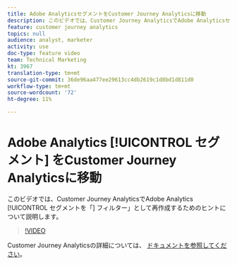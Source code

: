 ```yaml
---
title: Adobe AnalyticsセグメントをCustomer Journey Analyticsに移動
description: このビデオでは、Customer Journey AnalyticsでAdobe Analyticsセグメントを「フィルター」として再作成するためのヒントについて説明します。
feature: customer journey analytics
topics: null
audience: analyst, marketer
activity: use
doc-type: feature video
team: Technical Marketing
kt: 3967
translation-type: tm+mt
source-git-commit: 36de96aa477ee29613cc4db2619c1d8bd1d811d0
workflow-type: tm+mt
source-wordcount: '72'
ht-degree: 11%

---
```



# Adobe Analytics [!UICONTROL セグメント] をCustomer Journey Analyticsに移動

このビデオでは、Customer Journey AnalyticsでAdobe Analytics [!UICONTROL セグメントを「] フィルター」として再作成するためのヒントについて説明します。

>[!VIDEO](https://video.tv.adobe.com/v/31982/?quality=12)

Customer Journey Analyticsの詳細については、 [ドキュメントを参照してください](https://docs.adobe.com/content/help/ja-JP/analytics-platform/using/cja-landing.html)。
